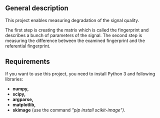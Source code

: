 ## General description
This project enables measuring degradation of the signal quality.

The first step is creating the matrix which is called the fingerprint and describes a bunch of parameters of the signal.
The second step is measuring the difference between the examined fingerprint and the referential fingerprint.

## Requirements
If you want to use this project, you need to install Python 3 and following libraries:
- **numpy,**
- **scipy,**
- **argparse,**
- **matplotlib,**
- **skimage** (use the command <em>"pip install scikit-image"<em>).
